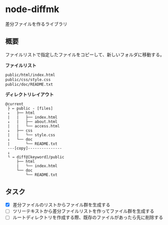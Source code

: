 # node-diffmk
差分ファイルを作るライブラリ

## 概要

ファイルリストで指定したファイルをコピーして、新しいフォルダに移動する。

__ファイルリスト__

```txt
public/html/index.html
public/css/style.css
public/doc/README.txt
```

__ディレクトリレイアウト__

```
@current
 ├ ← public - [files]
 ↓   ├── html
 |   |   ├── index.html
 ↓   |   ├── about.html
 |   |   └── access.html
 ↓   ├── css
 |   |   └── style.css
 ↓   └── doc
 |       └── README.txt
 ---[copy]---------------
 ↓
 └ → diff@[keyword]/public
     ├── html
     |   └── index.html
     └── doc
         └── README.txt
```

## タスク

- [x] 差分ファイルのリストからファイル群を生成する
- [ ] ツリーテキストから差分ファイルリストを作ってファイル群を生成する
- [ ] ルートディレクトリを作成する際、既存のファイルがあったら先に削除する
